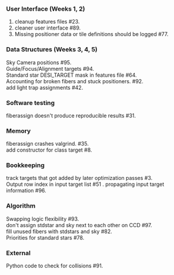 ###  User Interface (Weeks 1, 2)
1. cleanup features files #23.  
2. cleaner user interface #89.  
3. Missing positioner data or tile definitions should be logged #77.  

### Data Structures (Weeks 3, 4, 5)
Sky Camera positions #95.  
Guide/Focus/Alignment targets #94.  
Standard star DESI_TARGET mask in features file #64.  
Accounting for broken fibers and stuck positioners. #92.  
add light trap assignments #42.  

### Software testing
fiberassign doesn't produce reproducible results #31.  

### Memory 
fiberassign crashes valgrind. #35.  
add constructor for class target #8.  

### Bookkeeping
track targets that got added by later optimization passes #3.  
Output row index in input target list #51 . 
propagating input target information #96.  

### Algorithm
Swapping logic flexibility #93.  
don't assign stdstar and sky next to each other on CCD #97.  
fill unused fibers with stdstars and sky #82.  
Priorities for standard stars #78.  

### External
Python code to check for collisions #91.  

















